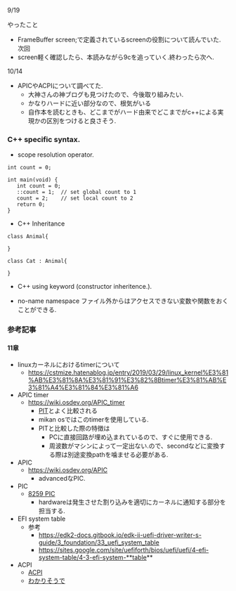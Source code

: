9/19

やったこと
* FrameBuffer screen;で定義されているscreenの役割について読んでいた.
次回
* screen軽く確認したら、本読みながら9cを追っていく.終わったら次へ.

10/14
* APICやACPIについて調べてた.
  * 大神さんの神ブログも見つけたので、今後取り組みたい.
  * かなりハードに近い部分なので、根気がいる
  * 自作本を読むときも、どこまでがハード由来でどこまでがc++による実現かの区別をつけると良さそう.


### C++ specific syntax.
* scope resolution operator.

```
int count = 0;

int main(void) {
   int count = 0;
   ::count = 1;  // set global count to 1
   count = 2;    // set local count to 2
   return 0;
}
```

* C++ Inheritance

```
class Animal{

}

class Cat : Animal{

}
```

* C++ using keyword (constructor inheritence.).

* no-name namespace
ファイル外からはアクセスできない変数や関数をおくことができる.

### 参考記事

#### 11章
* linuxカーネルにおけるtimerについて
  * https://cstmize.hatenablog.jp/entry/2019/03/29/linux_kernel%E3%81%AB%E3%81%8A%E3%81%91%E3%82%8Btimer%E3%81%AB%E3%81%A4%E3%81%84%E3%81%A6
* APIC timer 
  * https://wiki.osdev.org/APIC_timer
    * [PIT](https://wiki.osdev.org/PIT)とよく比較される
    * mikan osではこのtimerを使用している.
    * PITと比較した際の特徴は
      * PCに直接回路が埋め込まれているので、すぐに使用できる.
      * 周波数がマシンによって一定出ない.ので、secondなどに変換する際は別途変換pathを噛ませる必要がある.
* APIC
  * https://wiki.osdev.org/APIC
    * advancedなPIC.
* PIC
  * [8259 PIC](https://wiki.osdev.org/PIC)
    * hardwareは発生させた割り込みを適切にカーネルに通知する部分を担当する.
* EFI system table
  * 参考
    * https://edk2-docs.gitbook.io/edk-ii-uefi-driver-writer-s-guide/3_foundation/33_uefi_system_table
    * https://sites.google.com/site/uefiforth/bios/uefi/uefi/4-efi-system-table/4-3-efi-system-**table** 
* ACPI
  * [ACPI](https://ja.wikipedia.org/wiki/Advanced_Configuration_and_Power_Interface)
  * [わかりそうで](https://wa3.i-3-i.info/word14319.html)